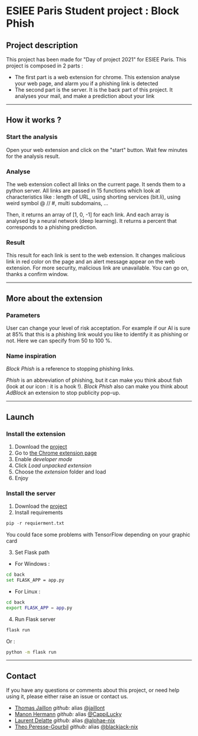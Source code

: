 # ESIEE Paris Student project : Block Phish
## Project description
This project has been made for "Day of project 2021" for ESIEE Paris. This project is composed in 2 parts : 
- The first part is a web extension for chrome. This extension analyse your web page, and alarm you if a phishing link is detected
- The second part is the server. It is the back part of this project. It analyses your mail, and make a prediction about your link

----------------------------------

## How it works ?
### Start the analysis
Open your web extension and click on the "start" button. Wait few minutes for the analysis result. 

### Analyse
The web extension collect all links on the current page. It sends them to a python server. All links are passed in 15 functions which look at characteristics like : length of URL, using shorting services (bit.li), using weird symbol @ // #, multi subdomains, ...

Then, it returns an array of [1, 0, -1] for each link. And each array is analysed by a neural network (deep learning). It returns a percent that corresponds to a phishing prediction. 

### Result
This result for each link is sent to the web extension. It changes malicious link in red color on the page and an alert message appear on the web extension. For more security, malicious link are unavailable. You can go on, thanks a confirm window. 

-----------------

## More about the extension
### Parameters
User can change your level of risk acceptation. For example if our AI is sure at 85% that this is a phishing link would you like to identify it as phishing or not. Here we can specify from 50 to 100 %.

### Name inspiration
*Block Phish* is a reference to stopping phishing links. 

*Phish* is an abbreviation of phishing, but it can make you think about fish (look at our icon : it is a hook !). 
*Block Phish* also can make you think about *AdBlock* an extension to stop publicity pop-up. 

----------------------------------

## Launch
### Install the extension
1. Download the [project](https://github.com/alphae-nix/projetE3/archive/refs/heads/main.zip)
2. Go to [the Chrome extension page](chrome://extensions)
3. Enable *developer mode*
4. Click *Load unpacked extension*
5. Choose the *extension* folder and load
6. Enjoy

### Install the server
1. Download the [project](https://github.com/alphae-nix/projetE3/archive/refs/heads/main.zip)
2. Install requirements
  ```python
  pip -r requierment.txt
  ```
  You could face some problems with TensorFlow depending on your graphic card
  
3. Set Flask path 
  - For Windows : 
  ```bash
  cd back
  set FLASK_APP = app.py
  ```
  - For Linux :
  ```bash
  cd back
  export FLASK_APP = app.py
  ```
4. Run Flask server
  ```bash
  flask run
  ```
  Or :
  ```bash
  python -m flask run
  ```
----------------------------------  
## Contact
If you have any questions or comments about this project, or need help using it, please either raise an issue or contact us.
- [Thomas Jaillon](mailto:thomas.jaillon@edu.esiee.fr) *github:* alias [@jaillont](https://github.com/jaillont)
- [Manon Hermann](mailto:manon.hermann@edu.esiee.fr) *github:* alias [@CappiLucky](https://github.com/CappiLucky)
- [Laurent Delatte](mailto:laurent.delatte@edu.esiee.fr) *github:* alias [@alphae-nix](https://github.com/alphae-nix)
- [Theo Peresse-Gourbil](mailto:theo.peresse-gourbil@edu.esiee.fr) *github:* alias [@blackjack-nix](https://github.com/blackjack-nix)


